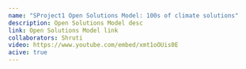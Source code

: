 ```yaml
---
name: "SProject1 Open Solutions Model: 100s of climate solutions"
description: Open Solutions Model desc
link: Open Solutions Model link
collaborators: Shruti
video: https://www.youtube.com/embed/xmt1oOUis0E
acive: true
---
```

